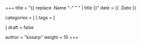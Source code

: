 +++
title = "{{ replace .Name "-" " " | title }}"
date = {{ .Date }}

categories = [
]
tags = [

]
draft = false

author = "kosarp"
weight = 10
+++
